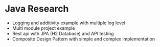 # Java Research

- Logging and additivity example with multiple log level
- Multi module project example
- Rest api with JPA (H2 Database) and API testing
- Composite Design Pattern with simple and complex implementation

